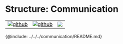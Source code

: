 # Structure: Communication

| | | |
|-|-|-|
[![github](https://img.shields.io/badge/github-source-blue.svg)](https://github.com/iotaledger/stronghold.rs/tree/dev/communication) | [![github](https://img.shields.io/badge/rust-docs-green.svg)](https://docs.rs/stronghold-communication)| [![](https://img.shields.io/crates/v/stronghold-communication.svg)](https://crates.io/crates/stronghold-communication)

{@include: ../../../communication/README.md}
